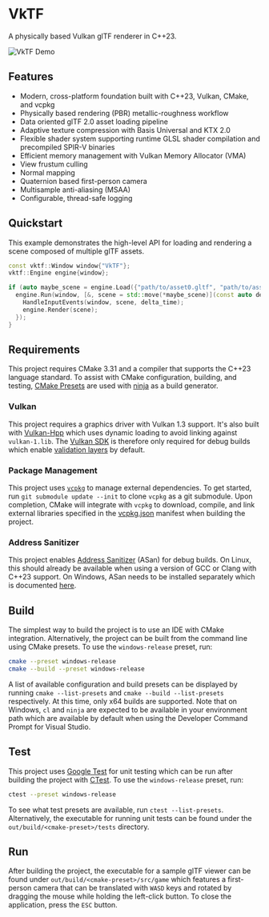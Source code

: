 
# VkTF

A physically based Vulkan glTF renderer in C++23.

![VkTF Demo](vktf.gif)

## Features

* Modern, cross-platform foundation built with C++23, Vulkan, CMake, and vcpkg
* Physically based rendering (PBR) metallic-roughness workflow
* Data oriented glTF 2.0 asset loading pipeline
* Adaptive texture compression with Basis Universal and KTX 2.0
* Flexible shader system supporting runtime GLSL shader compilation and precompiled SPIR-V binaries
* Efficient memory management with Vulkan Memory Allocator (VMA)
* View frustum culling
* Normal mapping
* Quaternion based first-person camera
* Multisample anti-aliasing (MSAA)
* Configurable, thread-safe logging

## Quickstart

This example demonstrates the high-level API for loading and rendering a scene composed of multiple glTF assets.

```C++
const vktf::Window window{"VkTF"};
vktf::Engine engine{window};

if (auto maybe_scene = engine.Load({"path/to/asset0.gltf", "path/to/asset1.gltf"})) {
  engine.Run(window, [&, scene = std::move(*maybe_scene)](const auto delta_time) mutable {
    HandleInputEvents(window, scene, delta_time);
    engine.Render(scene);
  });
}
```

## Requirements

This project requires CMake 3.31 and a compiler that supports the C++23 language standard. To assist with CMake configuration, building, and testing, [CMake Presets](https://cmake.org/cmake/help/latest/manual/cmake-presets.7.html) are used with [ninja](https://ninja-build.org/) as a build generator.

### Vulkan

This project requires a graphics driver with Vulkan 1.3 support. It's also built with [Vulkan-Hpp](https://github.com/KhronosGroup/Vulkan-Hpp) which uses dynamic loading to avoid linking against `vulkan-1.lib`. The [Vulkan SDK](https://www.lunarg.com/vulkan-sdk/) is therefore only required for debug builds which enable [validation layers](https://vulkan.lunarg.com/doc/view/latest/windows/validation_layers.html) by default.

### Package Management

This project uses [`vcpkg`](https://vcpkg.io) to manage external dependencies. To get started, run `git submodule update --init` to clone `vcpkg` as a git submodule. Upon completion, CMake will integrate with `vcpkg` to download, compile, and link external libraries specified in the [vcpkg.json](vcpkg.json) manifest when building the project.

### Address Sanitizer

This project enables [Address Sanitizer](https://clang.llvm.org/docs/AddressSanitizer.html) (ASan) for debug builds. On Linux, this should already be available when using a version of GCC or Clang with C++23 support. On Windows, ASan needs to be installed separately which is documented [here](https://learn.microsoft.com/en-us/cpp/sanitizers/asan?view=msvc-170#install-addresssanitizer).

## Build

The simplest way to build the project is to use an IDE with CMake integration. Alternatively, the project can be built from the command line using CMake presets. To use the `windows-release` preset, run:

```bash
cmake --preset windows-release
cmake --build --preset windows-release
```

A list of available configuration and build presets can be displayed by running  `cmake --list-presets` and `cmake --build --list-presets` respectively. At this time, only x64 builds are supported. Note that on Windows, `cl` and `ninja` are expected to be available in your environment path which are available by default when using the Developer Command Prompt for Visual Studio.

## Test

This project uses [Google Test](https://github.com/google/googletest) for unit testing which can be run after building the project with [CTest](https://cmake.org/cmake/help/book/mastering-cmake/chapter/Testing%20With%20CMake%20and%20CTest.html). To use the `windows-release` preset, run:

```bash
ctest --preset windows-release
```

To see what test presets are available, run `ctest --list-presets`. Alternatively, the executable for running unit tests can be found under the `out/build/<cmake-preset>/tests` directory.

## Run

After building the project, the executable for a sample glTF viewer can be found under `out/build/<cmake-preset>/src/game` which features a first-person camera that can be translated with `WASD` keys and rotated by dragging the mouse while holding the left-click button. To close the application, press the `ESC` button.
